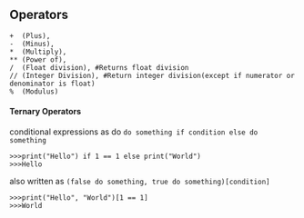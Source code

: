 ## Operators

```
+  (Plus),
-  (Minus),
*  (Multiply),
** (Power of),
/  (Float division), #Returns float division
// (Integer Division), #Return integer division(except if numerator or denominator is float)
%  (Modulus)
```

#### Ternary Operators

conditional expressions as do `do something if condition else do something`

```
>>>print("Hello") if 1 == 1 else print("World")
>>>Hello
```

also written as `(false do something, true do something)[condition]`
```
>>>print("Hello", "World")[1 == 1]
>>>World
```
